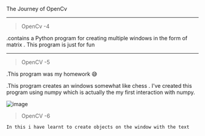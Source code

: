 The Journey of OpenCv
 
 ______________________________________________________________________________________________________________________________________________________________________________
 
 > OpenCv -4 
 
  .contains a Python program for creating multiple windows in the form of matrix . This program is just for fun 
	

 ______________________________________________________________________________________________________________________________________________________________________________
 
 
 > OpenCV -5 
 
  .This program was my homework 😅
 
  .This program creates an windows somewhat like chess . I've created this program using numpy which is actually the my first interaction with numpy. 
  
  
  ![image](https://user-images.githubusercontent.com/72307121/152837018-52c52785-c529-4100-be3d-e634125c4f64.png)
  
  
  > OpenCV -6 

	In this i have learnt to create objects on the window with the text 

	
	
 
 

